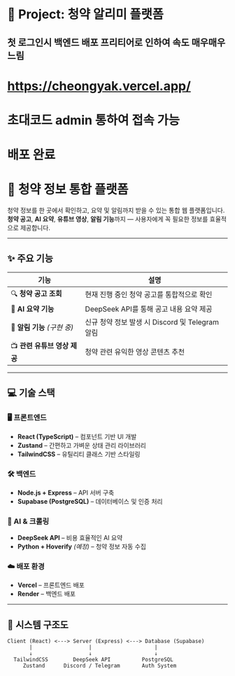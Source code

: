 # 📌 Project: 청약 알리미 플랫폼
 ## 첫 로그인시 백엔드 배포 프리티어로 인하여 속도 매우매우 느림
 # https://cheongyak.vercel.app/
 # 초대코드 admin 통하여 접속 가능
 # 배포 완료

# 🏡 청약 정보 통합 플랫폼

청약 정보를 한 곳에서 확인하고, 요약 및 알림까지 받을 수 있는 통합 웹 플랫폼입니다.  
**청약 공고**, **AI 요약**, **유튜브 영상**, **알림 기능**까지 — 사용자에게 꼭 필요한 정보를 효율적으로 제공합니다.

---

## ✨ 주요 기능

| 기능 | 설명 |
|------|------|
| 🔍 **청약 공고 조회** | 현재 진행 중인 청약 공고를 통합적으로 확인 |
| 🧠 **AI 요약 기능** | DeepSeek API를 통해 공고 내용 요약 제공 |
| 🔔 **알림 기능** *(구현 중)* | 신규 청약 정보 발생 시 Discord 및 Telegram 알림 |
| 📺 **관련 유튜브 영상 제공** | 청약 관련 유익한 영상 콘텐츠 추천 |

---

## 💻 기술 스택

### 🖥️ 프론트엔드
- **React (TypeScript)** – 컴포넌트 기반 UI 개발
- **Zustand** – 간편하고 가벼운 상태 관리 라이브러리
- **TailwindCSS** – 유틸리티 클래스 기반 스타일링

### 🛠️ 백엔드
- **Node.js + Express** – API 서버 구축
- **Supabase (PostgreSQL)** – 데이터베이스 및 인증 처리

### 🤖 AI & 크롤링
- **DeepSeek API** – 비용 효율적인 AI 요약
- **Python + Hoverify** *(예정)* – 청약 정보 자동 수집

### ☁️ 배포 환경
- **Vercel** – 프론트엔드 배포
- **Render** – 백엔드 배포

---


## 🧩 시스템 구조도

```plaintext
Client (React) <---> Server (Express) <---> Database (Supabase)
       |                  |                    |
       ↓                  ↓                    ↓
  TailwindCSS        DeepSeek API          PostgreSQL
     Zustand      Discord / Telegram       Auth System
